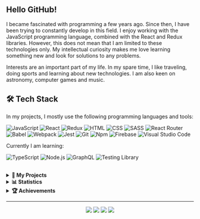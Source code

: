 ## Hello GitHub!

I became fascinated with programming a few years ago. Since then, I have been trying to constantly develop in this field. I enjoy working with the JavaScript programming language, combined with the React and Redux libraries. However, this does not mean that I am limited to these technologies only. My intellectual curiosity makes me love learning something new and look for solutions to any problems.

Interests are an important part of my life. In my spare time, I like traveling, doing sports and learning about new technologies. I am also keen on astronomy, computer games and music.

## 🛠️ Tech Stack

In my projects, I mostly use the following programming languages and tools:

<img src="https://img.shields.io/badge/JavaScript-424242?style=flat&logo=javascript&logoColor=F7DF1E" alt="JavaScript"></a>
<img src="https://img.shields.io/badge/React-424242?style=flat&logo=react&logoColor=61DAFB" alt="React"></a>
<img src="https://img.shields.io/badge/Redux-424242?style=flat&logo=redux&logoColor=764ABC" alt="Redux"></a>
<img src="https://img.shields.io/badge/HTML-424242?style=flat&logo=html5&logoColor=E34F26" alt="HTML"></a>
<img src="https://img.shields.io/badge/CSS-424242?style=flat&logo=css3&logoColor=1572B6" alt="CSS"></a>
<img src="https://img.shields.io/badge/SASS-424242?style=flat&logo=SASS&logoColor=CC6699" alt="SASS"></a>
<img src="https://img.shields.io/badge/React%20Router-424242?logo=react-router&logoColor=CA4245" alt="React Router"></a>
<img src="https://img.shields.io/badge/Babel-424242?style=flat&logo=babel&logoColor=F9DC3E" alt="Babel"></a>
<img src="https://img.shields.io/badge/Webpack-424242?style=flat&logo=webpack&logoColor=8DD6F9" alt="Webpack"></a>
<img src="https://img.shields.io/badge/Jest-424242?style=flat&logo=jest&logoColor=C21325" alt="Jest"></a>
<img src="https://img.shields.io/badge/Git-424242?style=flat&logo=git&logoColor=F05032" alt="Git"></a>
<img src="https://img.shields.io/badge/Npm-424242?style=flat&logo=npm&logoColor=CB3837" alt="Npm"></a>
<img src="https://img.shields.io/badge/Firebase-424242?style=flat&logo=firebase&logoColor=FFCA28" alt="Firebase"></a>
<img src="https://img.shields.io/badge/Visual%20Studio%20Code-424242?style=flat&logo=visual%20studio%20code&logoColor=007ACC" alt="Visual Studio Code"></a>

Currently I am learning:

<img src="https://img.shields.io/badge/TypeScript-424242?style=flat&logo=typescript&logoColor=3178C6" alt="TypeScript"></a>
<img src="https://img.shields.io/badge/Node.js-424242?style=flat&logo=node.js&logoColor=339933" alt="Node.js"></a>
<img src="https://img.shields.io/badge/GraphQL-424242?style=flat&logo=graphql&logoColor=E10098" alt="GraphQL"></a>
<img src="https://img.shields.io/badge/Testing%20Library-424242?style=flat&logo=testinglibrary&logoColor=E33332" alt="Testing Library"></a>

<br/>

<details>
  <summary><b>💼 My Projects</b></summary>
  <br/>
  
  <a href="https://github.com/lszymanski7/boilerplate-js"><b>Boilerplate JavaScript</b></a>
  - Description: <i>Boilerplate for creating projects in JavaScript. It contains the basic configuration of webpack and babel.</i>
  - Technologies: <i>JavaScript, HTML, SCSS, Babel, Webpack, Npm</i>
  - Version: <i>1.0.0</i>

  <a href="https://github.com/lszymanski7/boilerplate-react"><b>Boilerplate React</b></a>
  - Description: <i>Boilerplate for creating JavaScript projects based on the React library. Includes basic Webpack and Babel configuration. It also allows to use Redux and React Router.</i>
  - Technologies: <i>JavaScript, React, Redux, React Router, HTML, SCSS, Babel, Webpack, Npm</i>
  - Version: <i>1.0.0</i>

  <a href="https://github.com/lszymanski7/currency-exchange-app"><b>Currency Exchange App</b></a>
  - Description: <i>An application that allows you to check the current exchange rates of the most popular currencies, such as USD, EUR, GBP and CHF. It also has a built-in currency converter.</i>
  - Technologies: <i>JavaScript, React, Redux, React Router, HTML, SCSS, Babel, Webpack, Npm</i>
  - Version: <i>1.0.0</i>

  <a href="https://github.com/lszymanski7/fruity-app"><b>Fruity App</b></a>
  - Description: <i>An app for fruit lovers who can't decide what fruit they would like to eat. One click will help you make that tough decision!</i>
  - Technologies: <i>JavaScript, React, Redux, React Router, HTML, SCSS, Babel, Webpack, Npm</i>
  - Version: <i>1.0.0</i>
</details>

<details>
  <summary><b>📊 Statistics</b></summary>
  <br/>
  
  <a href="https://github.com/lszymanski7"><img src="https://github-readme-stats.vercel.app/api?username=lszymanski7&theme=default&show_icons=true&custom_title=Activity&include_all_commits=true" alt="GitHub Stats Card"></a>
  <br/>
  <a href="https://github.com/lszymanski7"><img src="https://github-readme-stats.vercel.app/api/top-langs/?username=lszymanski7&theme=default&custom_title=Most%20Used%20Languages&card_width=495&langs_count=3" alt="GitHub Most Used Languages Card"></a>
</details>

<details>
  <summary><b>🏆 Achievements</b></summary>
  <br/>
  
  <a href="https://github.com/lszymanski7"><img src="https://github-profile-trophy.vercel.app/?username=lszymanski7&theme=flat&margin-w=10&no-bg=false" alt="GitHub Profile Trophy Card"></a>
</details>

---

<p align="center">
  <a href="https://stackoverflow.com/users/18706083"><img src="https://img.shields.io/badge/Stack%20Overflow-f58025?style=flat&logo=stackoverflow&logoColor=white"></a>
  <a href="https://gitlab.com/lszymanski7"><img src="https://img.shields.io/badge/GitLab-424242?style=flat&logo=gitlab"></a>
  <a href="https://www.linkedin.com/in/lszymanski7"><img src="https://img.shields.io/badge/LinkedIn-0a66c2?style=flat&logo=linkedin"></a>
  <a href="https://twitter.com/lszymanski7_"><img src="https://img.shields.io/twitter/follow/lszymanski7_?label=Twitter&style=social"></a>
</p>